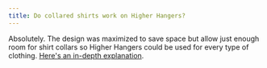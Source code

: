 ```yaml
---
title: Do collared shirts work on Higher Hangers?
---
```


Absolutely. The design was maximized to save space but allow just enough room for shirt collars so Higher Hangers could be used for every type of clothing. [Here's an in-depth explanation](/do-collared-shirts-hit.html).